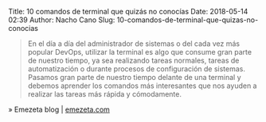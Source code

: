 Title: 10 comandos de terminal que quizás no conocías
Date: 2018-05-14 02:39
Author: Nacho Cano
Slug: 10-comandos-de-terminal-que-quizas-no-conocias

> En el día a día del administrador de sistemas o del cada vez más popular
> DevOps, utilizar la terminal es algo que consume gran parte de nuestro
> tiempo, ya sea realizando tareas normales, tareas de automatización o
> durante procesos de configuración de sistemas. Pasamos gran parte de nuestro
> tiempo delante de una terminal y debemos aprender los comandos más
> interesantes que nos ayuden a realizar las tareas más rápida y cómodamente.

» Emezeta blog | [emezeta.com][]

  [emezeta.com]: https://www.emezeta.com/articulos/10-comandos-de-terminal-que-quizas-no-conocias
    "10 comandos de terminal que quizás no conocías"
